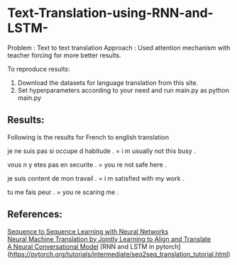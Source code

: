 # Text-Translation-using-RNN-and-LSTM-
Problem : Text to text translation 
Approach : Used attention mechanism with teacher forcing for more better results.

To reproduce results:
1. Download the datasets for language translation from this site.
2. Set hyperparameters according to your need and run main.py as python main.py

## Results: 
Following is the results for French to english translation

je ne suis pas si occupe d habitude .
= i m usually not this busy .

vous n y etes pas en securite .
= you re not safe here .

je suis content de mon travail .
= i m satisfied with my work .

tu me fais peur .
= you re scaring me .


## References: 

[Sequence to Sequence Learning with Neural Networks](https://arxiv.org/abs/1409.3215)</br>
[Neural Machine Translation by Jointly Learning to Align and Translate](https://arxiv.org/abs/1409.0473)</br>
[A Neural Conversational Model](https://arxiv.org/abs/1506.05869)
[RNN and LSTM in pytorch] (https://pytorch.org/tutorials/intermediate/seq2seq_translation_tutorial.html)

